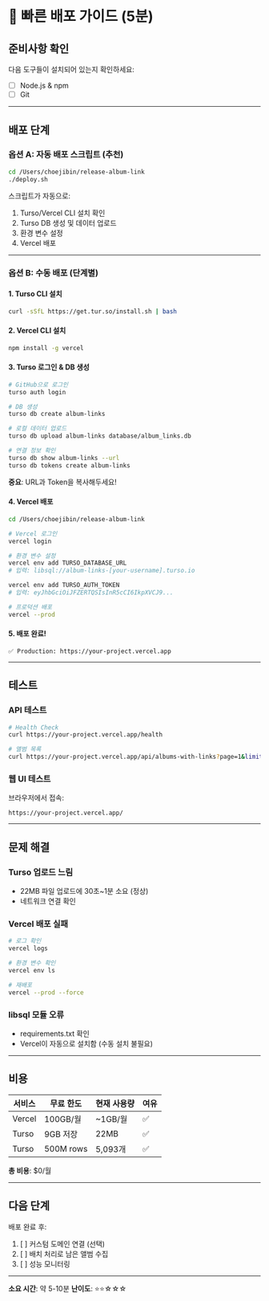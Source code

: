 # 🚀 빠른 배포 가이드 (5분)

## 준비사항 확인

다음 도구들이 설치되어 있는지 확인하세요:
- [ ] Node.js & npm
- [ ] Git

---

## 배포 단계

### 옵션 A: 자동 배포 스크립트 (추천)

```bash
cd /Users/choejibin/release-album-link
./deploy.sh
```

스크립트가 자동으로:
1. Turso/Vercel CLI 설치 확인
2. Turso DB 생성 및 데이터 업로드
3. 환경 변수 설정
4. Vercel 배포

---

### 옵션 B: 수동 배포 (단계별)

#### 1. Turso CLI 설치
```bash
curl -sSfL https://get.tur.so/install.sh | bash
```

#### 2. Vercel CLI 설치
```bash
npm install -g vercel
```

#### 3. Turso 로그인 & DB 생성
```bash
# GitHub으로 로그인
turso auth login

# DB 생성
turso db create album-links

# 로컬 데이터 업로드
turso db upload album-links database/album_links.db

# 연결 정보 확인
turso db show album-links --url
turso db tokens create album-links
```

**중요**: URL과 Token을 복사해두세요!

#### 4. Vercel 배포
```bash
cd /Users/choejibin/release-album-link

# Vercel 로그인
vercel login

# 환경 변수 설정
vercel env add TURSO_DATABASE_URL
# 입력: libsql://album-links-[your-username].turso.io

vercel env add TURSO_AUTH_TOKEN
# 입력: eyJhbGciOiJFZERTQSIsInR5cCI6IkpXVCJ9...

# 프로덕션 배포
vercel --prod
```

#### 5. 배포 완료!
```
✅ Production: https://your-project.vercel.app
```

---

## 테스트

### API 테스트
```bash
# Health Check
curl https://your-project.vercel.app/health

# 앨범 목록
curl https://your-project.vercel.app/api/albums-with-links?page=1&limit=5
```

### 웹 UI 테스트
브라우저에서 접속:
```
https://your-project.vercel.app/
```

---

## 문제 해결

### Turso 업로드 느림
- 22MB 파일 업로드에 30초~1분 소요 (정상)
- 네트워크 연결 확인

### Vercel 배포 실패
```bash
# 로그 확인
vercel logs

# 환경 변수 확인
vercel env ls

# 재배포
vercel --prod --force
```

### libsql 모듈 오류
- requirements.txt 확인
- Vercel이 자동으로 설치함 (수동 설치 불필요)

---

## 비용

| 서비스 | 무료 한도 | 현재 사용량 | 여유 |
|--------|-----------|-------------|------|
| Vercel | 100GB/월 | ~1GB/월 | ✅ |
| Turso | 9GB 저장 | 22MB | ✅ |
| Turso | 500M rows | 5,093개 | ✅ |

**총 비용**: $0/월

---

## 다음 단계

배포 완료 후:
1. [ ] 커스텀 도메인 연결 (선택)
2. [ ] 배치 처리로 남은 앨범 수집
3. [ ] 성능 모니터링

---

**소요 시간**: 약 5-10분
**난이도**: ⭐⭐☆☆☆
